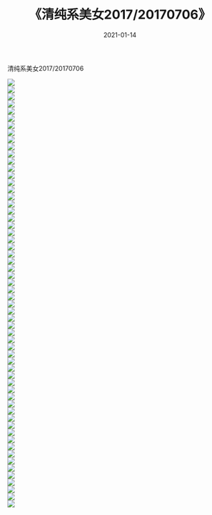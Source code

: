 ﻿---
layout: post
title:  《清纯系美女2017/20170706》
date:   2021-01-14
img: http://img.660000.xyz/Sharelink/清纯系美女/2017/20170706/000.jpg
categories: [美女, 清纯, 唯美]
---

清纯系美女2017/20170706

 ![](http://img.660000.xyz/Sharelink/清纯系美女/2017/20170706/001.png) <br>![](http://img.660000.xyz/Sharelink/清纯系美女/2017/20170706/002.png) <br>![](http://img.660000.xyz/Sharelink/清纯系美女/2017/20170706/003.png) <br>![](http://img.660000.xyz/Sharelink/清纯系美女/2017/20170706/004.png) <br>![](http://img.660000.xyz/Sharelink/清纯系美女/2017/20170706/005.png) <br>![](http://img.660000.xyz/Sharelink/清纯系美女/2017/20170706/006.png) <br>![](http://img.660000.xyz/Sharelink/清纯系美女/2017/20170706/007.png) <br>![](http://img.660000.xyz/Sharelink/清纯系美女/2017/20170706/008.png) <br>![](http://img.660000.xyz/Sharelink/清纯系美女/2017/20170706/009.png) <br>![](http://img.660000.xyz/Sharelink/清纯系美女/2017/20170706/010.png) <br>![](http://img.660000.xyz/Sharelink/清纯系美女/2017/20170706/011.png) <br>![](http://img.660000.xyz/Sharelink/清纯系美女/2017/20170706/012.png) <br>![](http://img.660000.xyz/Sharelink/清纯系美女/2017/20170706/013.png) <br>![](http://img.660000.xyz/Sharelink/清纯系美女/2017/20170706/014.png) <br>![](http://img.660000.xyz/Sharelink/清纯系美女/2017/20170706/015.png) <br>![](http://img.660000.xyz/Sharelink/清纯系美女/2017/20170706/016.png) <br>![](http://img.660000.xyz/Sharelink/清纯系美女/2017/20170706/017.png) <br>![](http://img.660000.xyz/Sharelink/清纯系美女/2017/20170706/018.png) <br>![](http://img.660000.xyz/Sharelink/清纯系美女/2017/20170706/019.png) <br>![](http://img.660000.xyz/Sharelink/清纯系美女/2017/20170706/020.png) <br>![](http://img.660000.xyz/Sharelink/清纯系美女/2017/20170706/021.png) <br>![](http://img.660000.xyz/Sharelink/清纯系美女/2017/20170706/022.png) <br>![](http://img.660000.xyz/Sharelink/清纯系美女/2017/20170706/023.png) <br>![](http://img.660000.xyz/Sharelink/清纯系美女/2017/20170706/024.png) <br>![](http://img.660000.xyz/Sharelink/清纯系美女/2017/20170706/025.png) <br>![](http://img.660000.xyz/Sharelink/清纯系美女/2017/20170706/026.png) <br>![](http://img.660000.xyz/Sharelink/清纯系美女/2017/20170706/027.png) <br>![](http://img.660000.xyz/Sharelink/清纯系美女/2017/20170706/028.png) <br>![](http://img.660000.xyz/Sharelink/清纯系美女/2017/20170706/029.png) <br>![](http://img.660000.xyz/Sharelink/清纯系美女/2017/20170706/030.png) <br>![](http://img.660000.xyz/Sharelink/清纯系美女/2017/20170706/031.png) <br>![](http://img.660000.xyz/Sharelink/清纯系美女/2017/20170706/032.png) <br>![](http://img.660000.xyz/Sharelink/清纯系美女/2017/20170706/033.png) <br>![](http://img.660000.xyz/Sharelink/清纯系美女/2017/20170706/034.png) <br>![](http://img.660000.xyz/Sharelink/清纯系美女/2017/20170706/035.png) <br>![](http://img.660000.xyz/Sharelink/清纯系美女/2017/20170706/036.png) <br>![](http://img.660000.xyz/Sharelink/清纯系美女/2017/20170706/037.png) <br>![](http://img.660000.xyz/Sharelink/清纯系美女/2017/20170706/038.png) <br>![](http://img.660000.xyz/Sharelink/清纯系美女/2017/20170706/039.png) <br>![](http://img.660000.xyz/Sharelink/清纯系美女/2017/20170706/040.png) <br>![](http://img.660000.xyz/Sharelink/清纯系美女/2017/20170706/041.png) <br>![](http://img.660000.xyz/Sharelink/清纯系美女/2017/20170706/042.png) <br>![](http://img.660000.xyz/Sharelink/清纯系美女/2017/20170706/043.png) <br>![](http://img.660000.xyz/Sharelink/清纯系美女/2017/20170706/044.png) <br>![](http://img.660000.xyz/Sharelink/清纯系美女/2017/20170706/045.png) <br>![](http://img.660000.xyz/Sharelink/清纯系美女/2017/20170706/046.png) <br>![](http://img.660000.xyz/Sharelink/清纯系美女/2017/20170706/047.png) <br>![](http://img.660000.xyz/Sharelink/清纯系美女/2017/20170706/048.png) <br>![](http://img.660000.xyz/Sharelink/清纯系美女/2017/20170706/049.png) <br>![](http://img.660000.xyz/Sharelink/清纯系美女/2017/20170706/050.png) <br>![](http://img.660000.xyz/Sharelink/清纯系美女/2017/20170706/051.png) <br>![](http://img.660000.xyz/Sharelink/清纯系美女/2017/20170706/052.png) <br>![](http://img.660000.xyz/Sharelink/清纯系美女/2017/20170706/053.png) <br>![](http://img.660000.xyz/Sharelink/清纯系美女/2017/20170706/054.png) <br>![](http://img.660000.xyz/Sharelink/清纯系美女/2017/20170706/055.png) <br>![](http://img.660000.xyz/Sharelink/清纯系美女/2017/20170706/056.png) <br>![](http://img.660000.xyz/Sharelink/清纯系美女/2017/20170706/057.png) <br>![](http://img.660000.xyz/Sharelink/清纯系美女/2017/20170706/058.png) <br>![](http://img.660000.xyz/Sharelink/清纯系美女/2017/20170706/059.png) <br>![](http://img.660000.xyz/Sharelink/清纯系美女/2017/20170706/060.png) <br>